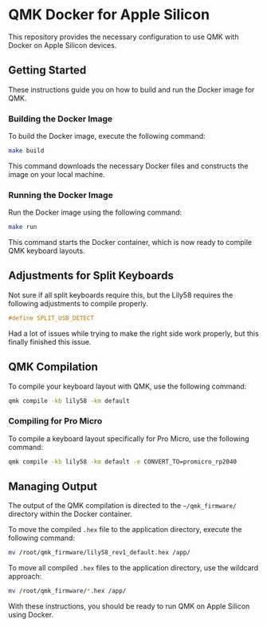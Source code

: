 # QMK Docker for Apple Silicon

This repository provides the necessary configuration to use QMK with Docker on Apple Silicon devices.

## Getting Started

These instructions guide you on how to build and run the Docker image for QMK.

### Building the Docker Image

To build the Docker image, execute the following command:

```bash
make build
```

This command downloads the necessary Docker files and constructs the image on your local machine.

### Running the Docker Image

Run the Docker image using the following command:

```bash
make run
```

This command starts the Docker container, which is now ready to compile QMK keyboard layouts.

## Adjustments for Split Keyboards

Not sure if all split keyboards require this, but the Lily58 requires the following adjustments to compile properly.

```c
#define SPLIT_USB_DETECT

```

Had a lot of issues while trying to make the right side work properly, but this finally finished this issue.

## QMK Compilation

To compile your keyboard layout with QMK, use the following command:

```bash
qmk compile -kb lily58 -km default
```

### Compiling for Pro Micro

To compile a keyboard layout specifically for Pro Micro, use the following command:

```bash
qmk compile -kb lily58 -km default -e CONVERT_TO=promicro_rp2040
```

## Managing Output

The output of the QMK compilation is directed to the `~/qmk_firmware/` directory within the Docker container.

To move the compiled `.hex` file to the application directory, execute the following command:

```bash
mv /root/qmk_firmware/lily58_rev1_default.hex /app/
```

To move all compiled `.hex` files to the application directory, use the wildcard approach:

```bash
mv /root/qmk_firmware/*.hex /app/
```

With these instructions, you should be ready to run QMK on Apple Silicon using Docker.
